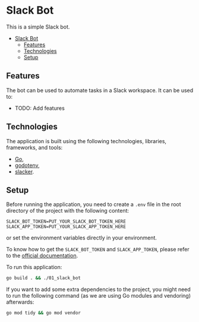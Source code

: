 # Slack Bot

This is a simple Slack bot.

- [Slack Bot](#slack-bot)
  - [Features](#features)
  - [Technologies](#technologies)
  - [Setup](#setup)

## Features

The bot can be used to automate tasks in a Slack workspace. It can be used to:

- TODO: Add features

## Technologies

The application is built using the following technologies, libraries, frameworks, and tools:

- [Go](https://golang.org/),
- [godotenv](https://github.com/joho/godotenv),
- [slacker](https://github.com/slack-io/slacker).

## Setup

Before running the application, you need to create a `.env` file in the root directory of the project with the following content:

```env
SLACK_BOT_TOKEN=PUT_YOUR_SLACK_BOT_TOKEN_HERE
SLACK_APP_TOKEN=PUT_YOUR_SLACK_APP_TOKEN_HERE
```

or set the environment variables directly in your environment.

To know how to get the `SLACK_BOT_TOKEN` and `SLACK_APP_TOKEN`, please refer to the [official documentation](https://api.slack.com/start/quickstart).

To run this application:

```bash
go build . && ./01_slack_bot
```

If you want to add some extra dependencies to the project, you might need to run the following command (as we are using Go modules and vendoring) afterwards:

```bash
go mod tidy && go mod vendor
```
